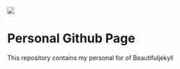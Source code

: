 [![](https://i.imgur.com/zNBkzj1.png)](https://beautifuljekyll.com/plans/)

# Personal Github Page

This repository contains my personal for of Beautifuljekyll

